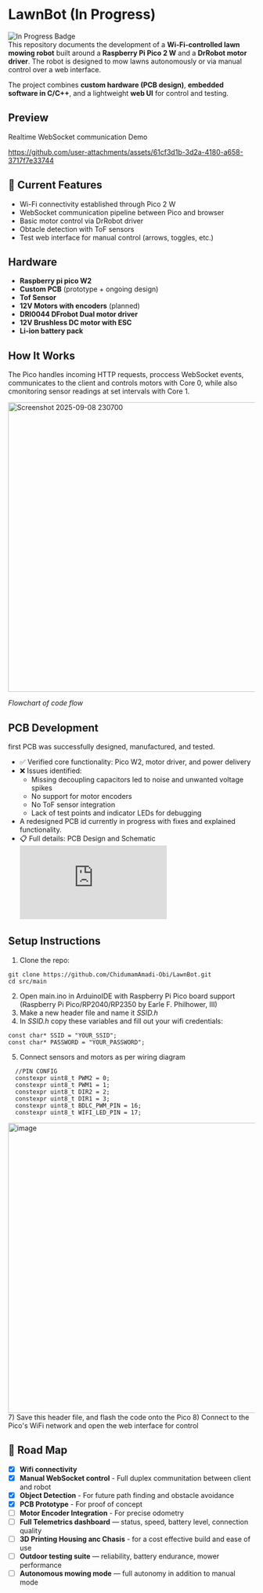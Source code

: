 # LawnBot (In Progress)

![In Progress Badge](https://img.shields.io/badge/status-in%20progress-orange)  
This repository documents the development of a **Wi-Fi-controlled lawn mowing robot** built around a **Raspberry Pi Pico 2 W** and a **DrRobot motor driver**. The robot is designed to mow lawns autonomously or via manual control over a web interface. 

The project combines **custom hardware (PCB design)**, **embedded software in C/C++**, and a lightweight **web UI** for control and testing.

## Preview 
Realtime WebSocket communication Demo

https://github.com/user-attachments/assets/61cf3d1b-3d2a-4180-a658-3717f7e33744

## 🔧 Current Features 
- Wi-Fi connectivity established through Pico 2 W  
- WebSocket communication pipeline between Pico and browser
- Basic motor control via DrRobot driver
- Obtacle detection with ToF sensors
- Test web interface for manual control (arrows, toggles, etc.)

## Hardware
- **Raspberry pi pico W2**
- **Custom PCB** (prototype + ongoing design)
- **Tof Sensor**
- **12V Motors with encoders** (planned)
- **DRI0044 DFrobot Dual motor driver**
- **12V Brushless DC motor with ESC**
- **Li-ion battery pack**

## How It Works
The Pico handles incoming HTTP requests, proccess WebSocket events, communicates to the client and controls motors with Core 0, while also cmonitoring sensor readings at set intervals with Core 1.

<img width="542" height="590" alt="Screenshot 2025-09-08 230700" src="https://github.com/user-attachments/assets/836259c3-f779-47ca-b192-80ea4b2cd4ad" />

*Flowchart of code flow*

## PCB Development
first PCB was successfully designed, manufactured, and tested.
- ✅ Verified core functionality: Pico W2, motor driver, and power delivery
- ❌ Issues identified:
  * Missing decoupling capacitors led to noise and unwanted voltage spikes
  * No support for motor encoders
  * No ToF sensor integration
  * Lack of test points and indicator LEDs for debugging
- A redesigned PCB id currently in progress with fixes and explained functionality.
- 📋 Full details: PCB Design and Schematic ![README.md](https://github.com/ChidumamAmadi-Obi/LawnBot/blob/main/PCB%20Design%20and%20Schematic/README.md)

## Setup Instructions 
1) Clone the repo:
```
git clone https://github.com/ChidumamAmadi-Obi/LawnBot.git
cd src/main
```
2) Open main.ino in ArduinoIDE with Raspberry Pi Pico board support (Raspberry Pi Pico/RP2040/RP2350 by Earle F. Philhower, III)
3) Make a new header file and name it *SSID.h*
4) In *SSID.h* copy these variables and fill out your wifi credentials:
```
const char* SSID = "YOUR_SSID";
const char* PASSWORD = "YOUR_PASSWORD";
```
5) Connect sensors and motors as per wiring diagram
```
  //PIN CONFIG
  constexpr uint8_t PWM2 = 0;
  constexpr uint8_t PWM1 = 1;
  constexpr uint8_t DIR2 = 2;
  constexpr uint8_t DIR1 = 3;
  constexpr uint8_t BDLC_PWM_PIN = 16;
  constexpr uint8_t WIFI_LED_PIN = 17;
```
<img width="785" height="591" alt="image" src="https://github.com/user-attachments/assets/3da6f02e-182f-440f-a1f8-668f92b3b850" />
7) Save this header file, and flash the code onto the Pico
8) Connect to the Pico's WiFi network and open the web interface for control

## 🚀 Road Map
- [x] **Wifi connectivity**
- [x] **Manual WebSocket control** - Full duplex communitation between client and robot
- [x] **Object Detection** - For future path finding and obstacle avoidance
- [x] **PCB Prototype** - For proof of concept
- [ ] **Motor Encoder Integration** - For precise odometry
- [ ] **Full Telemetrics dashboard** — status, speed, battery level, connection quality
- [ ] **3D Printing Housing anc Chasis** - for a cost effective build and ease of use
- [ ] **Outdoor testing suite** — reliability, battery endurance, mower performance
- [ ] **Autonomous mowing mode** — full autonomy in addition to manual mode
